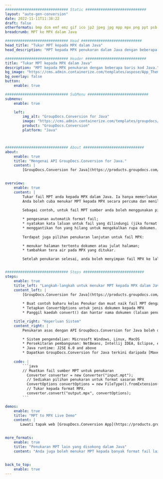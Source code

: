 ```yaml
---
############################# Static ############################
layout: "auto-gen-conversion"
date: 2022-11-11T11:38:22
draft: false
otherformats: bmp dcm emf emz gif ico jp2 jpeg jpg mpp mpx png ppt psb psd svg svgz tga tif tiff webp wmf wmz xer
breadcrumb: MPT ke MPX dalam Java

############################# Head ############################
head_title: "Tukar MPT kepada MPX dalam Java"
head_description: "MPT kepada MPX penukaran dalam Java dengan beberapa baris kod. Tukar lebih 160 format fail menggunakan API penukaran dokumen GroupDocs untuk Java"

############################# Header ############################
title: "Tukar MPT kepada MPX dalam Java"
description: "MPT kepada MPX penukaran dengan beberapa baris kod Java."
bg_image: "https://cms.admin.containerize.com/templates/aspose/App_Themes/V3/images/bg/header1.png"
bg_overlay: false
button:
    enable: true

############################# SubMenu ############################
submenu:
    enable: true

    left:
        img_alt: "GroupDocs.Conversion for Java"
        image: "https://cms.admin.containerize.com/templates/groupdocs/images/product-logos/90x90-noborder/groupdocs-conversion-java.png"
        product: "GroupDocs.Conversion"
        platform: "Java"



############################# About ############################
about:
    enable: true
    title: "Mengenai API GroupDocs.Conversion for Java."
    content: |
        [GroupDocs.Conversion for Java](https://products.groupdocs.com/conversion/java/) ialah API penukaran format fail lanjutan untuk menukar antara imej popular dan format dokumen seperti Microsoft Office, OpenDocument, PDF, HTML, e-mel, CAD. dan banyak lagi dengan hanya beberapa baris kod. API asli secara automatik mengesan format dokumen asal dan menawarkan banyak pilihan untuk menyesuaikan dokumen yang ditukar. Bersama-sama dengan fungsi mengekstrak maklumat daripada dokumen, ia juga menyokong caching hasil penukaran ke cakera tempatan secara lalai. Walau bagaimanapun, sebarang jenis storan cache boleh disokong dengan melaksanakan antara muka yang sesuai - Amazon S3, Dropbox, Google Drive, Windows Azure, Reddis atau mana-mana yang lain.
    

overview:
    enable: true
    content: |
        Tukar fail MPT anda kepada MPX dalam Java. Ia hanya memerlukan beberapa baris kod Java pada mana-mana platform pilihan anda, seperti Windows, Linux, macOS.
        Anda boleh cuba menukar MPT kepada MPX secara percuma dan menilai kualiti hasil penukaran. Bersama-sama dengan skrip penukaran fail mudah, anda boleh mencuba pilihan yang lebih canggih untuk memuatkan fail sumber MPT dan menyimpan output MPX. 
        
        Sebagai contoh, untuk fail MPT sumber anda boleh menggunakan pilihan pemuatan berikut:

        * pengesanan automatik format fail;
        * nyatakan kata laluan untuk fail yang dilindungi (jika format fail menyokongnya);
        * menggantikan fon yang hilang untuk mengekalkan rupa dokumen.
        
        Terdapat juga pilihan penukaran lanjutan untuk fail MPX:

        * menukar halaman tertentu dokumen atau julat halaman;
        * tambahkan tera air pada MPX yang ditukar.

        Setelah penukaran selesai, anda boleh menyimpan fail MPX ke laluan fail setempat anda atau ke mana-mana storan pihak ketiga seperti FTP, Amazon S3, Google Drive, Dropbox dll. Sila ambil perhatian - untuk menukar MPT kepada MPX, anda tidak perlu memasang sebarang perisian tambahan, seperti MS Office, Open Office, Adobe Acrobat Reader dsb.


############################# Steps ############################
steps:
    enable: true
    title_left: "Langkah-langkah untuk menukar MPT kepada MPX dalam Java"
    content_left: |
        [GroupDocs.Conversion for Java](https://products.groupdocs.com/conversion/java/) membenarkan pembangun menukar fail MPT kepada MPX dengan mudah dengan beberapa baris kod.
        
        * Buat contoh baharu kelas Penukar dan muat naik fail MPT dengan laluan penuh
        * Tetapkan ConvertOptions untuk jenis dokumen kepada MPX
        * Panggil kaedah convert() dan hantar nama dokumen (laluan penuh) dan format (MPX) sebagai parameter

    title_right: "Keperluan Sistem"
    content_right: |
        Penukaran asas dengan API GroupDocs.Conversion for Java boleh dilakukan dengan hanya beberapa baris kod. API kami disokong pada semua platform dan sistem pengendalian utama. Sebelum melaksanakan kod di bawah, pastikan anda mempunyai prasyarat berikut dipasang pada sistem anda.

        * Sistem pengendalian: Microsoft Windows, Linux, MacOS
        * Persekitaran pembangunan: NetBeans, Intellij IDEA, Eclipse, etc.
        * Java runtime: J2SE 6.0 and above
        * Dapatkan GroupDocs.Conversion for Java terkini daripada [Maven](https://repository.groupdocs.com/webapp/#/artifacts/browse/tree/General/repo/com/groupdocs/groupdocs-conversion)
         
    code: |
        ```java    
        // Muatkan fail sumber MPT untuk penukaran
          Converter converter = new Converter("input.mpt");
          // Sediakan pilihan penukaran untuk format sasaran MPX
          ConvertOptions convertOptions = new FileType().fromExtension("mpx").getConvertOptions();
          // Tukar kepada format MPX.
          converter.convert("output.mpx", convertOptions);
        ```

demos:
    enable: true
    title: "MPT to MPX Live Demo"
    content: |
       Lawati tapak web [GroupDocs.Conversion App](https://products.groupdocs.app/conversion/family) kami dan cuba MPT kepada MPX penukaran sekarang. Demo percuma mempunyai faedah berikut
          

more_formats:
    enable: true
    title: "Penukaran MPT lain yang disokong dalam Java"
    content: "Anda juga boleh menukar MPT kepada banyak format fail lain. Sila lihat senarai di bawah."
       
       
back_to_top:
    enable: true
---
```

